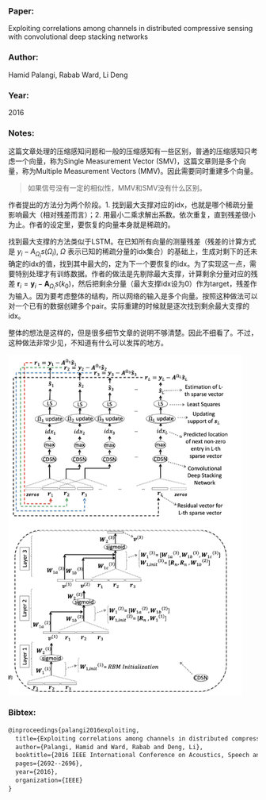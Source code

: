### Paper:

Exploiting correlations among channels in distributed compressive sensing with convolutional deep stacking networks

### Author:

Hamid Palangi, Rabab Ward, Li Deng

### Year:

2016

### Notes:

这篇文章处理的压缩感知问题和一般的压缩感知有一些区别，普通的压缩感知只考虑一个向量，称为Single Measurement Vector (SMV)，这篇文章则是多个向量，称为Multiple Measurement Vectors (MMV)。因此需要同时重建多个向量。

> 如果信号没有一定的相似性，MMV和SMV没有什么区别。

作者提出的方法分为两个阶段。1. 找到最大支撑对应的idx，也就是哪个稀疏分量影响最大（相对残差而言）；2. 用最小二乘求解出系数。依次重复，直到残差很小为止。作者的设定里，要恢复的向量本身就是稀疏的。

找到最大支撑的方法类似于LSTM。在已知所有向量的测量残差（残差的计算方式是 $y_i - A_{\Omega_i}s(\Omega_i)$, $\Omega$ 表示已知的稀疏分量的idx集合）的基础上，生成对剩下的还未确定的idx的值，找到其中最大的，定为下一个要恢复的idx。为了实现这一点，需要特别处理才有训练数据。作者的做法是先剔除最大支撑，计算剩余分量对应的残差 $\mathbf{r}_{i}=\mathbf{y}_{i}-\mathbf{A}_{\Omega_{i}} s\left(k_{0}\right)$，然后把剩余分量（最大支撑idx设为0）作为target，残差作为输入。因为要考虑整体的结构，所以网络的输入是多个向量。按照这种做法可以对一个已有的数据创建多个pair。实际重建的时候就是逐次找到剩余最大支撑的idx。

整体的想法是这样的，但是很多细节文章的说明不够清楚。因此不细看了。不过，这种做法非常少见，不知道有什么可以发挥的地方。

<img src="https://raw.githubusercontent.com/Theodore-PKU/pictures/master/%E6%88%AA%E5%B1%8F2019-12-15%E4%B8%8B%E5%8D%8810.15.37.png" style="zoom:67%;" />

### Bibtex:

```latex
@inproceedings{palangi2016exploiting,
  title={Exploiting correlations among channels in distributed compressive sensing with convolutional deep stacking networks},
  author={Palangi, Hamid and Ward, Rabab and Deng, Li},
  booktitle={2016 IEEE International Conference on Acoustics, Speech and Signal Processing (ICASSP)},
  pages={2692--2696},
  year={2016},
  organization={IEEE}
}
```